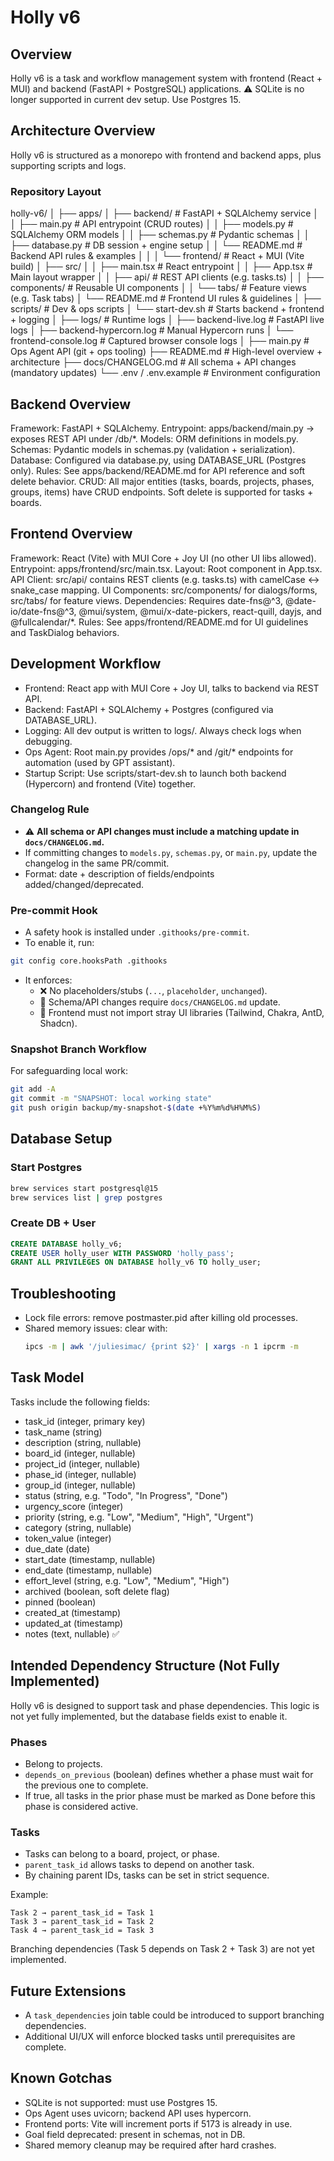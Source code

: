 # Holly v6

## Overview
Holly v6 is a task and workflow management system with frontend (React + MUI) and backend (FastAPI + PostgreSQL) applications.
⚠️ SQLite is no longer supported in current dev setup. Use Postgres 15.

## Architecture Overview
Holly v6 is structured as a monorepo with frontend and backend apps, plus supporting scripts and logs.

### Repository Layout
holly-v6/
│
├── apps/
│   ├── backend/              # FastAPI + SQLAlchemy service
│   │   ├── main.py           # API entrypoint (CRUD routes)
│   │   ├── models.py         # SQLAlchemy ORM models
│   │   ├── schemas.py        # Pydantic schemas
│   │   ├── database.py       # DB session + engine setup
│   │   └── README.md         # Backend API rules & examples
│   │
│   └── frontend/             # React + MUI (Vite build)
│       ├── src/
│       │   ├── main.tsx      # React entrypoint
│       │   ├── App.tsx       # Main layout wrapper
│       │   ├── api/          # REST API clients (e.g. tasks.ts)
│       │   ├── components/   # Reusable UI components
│       │   └── tabs/         # Feature views (e.g. Task tabs)
│       └── README.md         # Frontend UI rules & guidelines
│
├── scripts/                  # Dev & ops scripts
│   └── start-dev.sh          # Starts backend + frontend + logging
│
├── logs/                     # Runtime logs
│   ├── backend-live.log      # FastAPI live logs
│   ├── backend-hypercorn.log # Manual Hypercorn runs
│   └── frontend-console.log  # Captured browser console logs
│
├── main.py                   # Ops Agent API (git + ops tooling)
├── README.md                 # High-level overview + architecture
├── docs/CHANGELOG.md         # All schema + API changes (mandatory updates)
└── .env / .env.example       # Environment configuration

## Backend Overview
Framework: FastAPI + SQLAlchemy.
Entrypoint: apps/backend/main.py → exposes REST API under /db/*.
Models: ORM definitions in models.py.
Schemas: Pydantic models in schemas.py (validation + serialization).
Database: Configured via database.py, using DATABASE_URL (Postgres only).
Rules: See apps/backend/README.md for API reference and soft delete behavior.
CRUD: All major entities (tasks, boards, projects, phases, groups, items) have CRUD endpoints. Soft delete is supported for tasks + boards.

## Frontend Overview
Framework: React (Vite) with MUI Core + Joy UI (no other UI libs allowed).
Entrypoint: apps/frontend/src/main.tsx.
Layout: Root component in App.tsx.
API Client: src/api/ contains REST clients (e.g. tasks.ts) with camelCase ↔ snake_case mapping.
UI Components: src/components/ for dialogs/forms, src/tabs/ for feature views.
Dependencies: Requires date-fns@^3, @date-io/date-fns@^3, @mui/system, @mui/x-date-pickers, react-quill, dayjs, and @fullcalendar/*.
Rules: See apps/frontend/README.md for UI guidelines and TaskDialog behaviors.

## Development Workflow
- Frontend: React app with MUI Core + Joy UI, talks to backend via REST API.
- Backend: FastAPI + SQLAlchemy + Postgres (configured via DATABASE_URL).
- Logging: All dev output is written to logs/. Always check logs when debugging.
- Ops Agent: Root main.py provides /ops/* and /git/* endpoints for automation (used by GPT assistant).
- Startup Script: Use scripts/start-dev.sh to launch both backend (Hypercorn) and frontend (Vite) together.

### Changelog Rule
- ⚠️ **All schema or API changes must include a matching update in `docs/CHANGELOG.md`.**
- If committing changes to `models.py`, `schemas.py`, or `main.py`, update the changelog in the same PR/commit.
- Format: date + description of fields/endpoints added/changed/deprecated.

### Pre-commit Hook
- A safety hook is installed under `.githooks/pre-commit`.
- To enable it, run:
```bash
git config core.hooksPath .githooks
```
- It enforces:
  - ❌ No placeholders/stubs (`...`, `placeholder`, `unchanged`).
  - 📑 Schema/API changes require `docs/CHANGELOG.md` update.
  - 🎨 Frontend must not import stray UI libraries (Tailwind, Chakra, AntD, Shadcn).

### Snapshot Branch Workflow
For safeguarding local work:
```bash
git add -A
git commit -m "SNAPSHOT: local working state"
git push origin backup/my-snapshot-$(date +%Y%m%d%H%M%S)
```

## Database Setup
### Start Postgres
```bash
brew services start postgresql@15
brew services list | grep postgres
```

### Create DB + User
```sql
CREATE DATABASE holly_v6;
CREATE USER holly_user WITH PASSWORD 'holly_pass';
GRANT ALL PRIVILEGES ON DATABASE holly_v6 TO holly_user;
```

## Troubleshooting
- Lock file errors: remove postmaster.pid after killing old processes.
- Shared memory issues: clear with:
  ```bash
  ipcs -m | awk '/juliesimac/ {print $2}' | xargs -n 1 ipcrm -m
  ```

## Task Model
Tasks include the following fields:
- task_id (integer, primary key)
- task_name (string)
- description (string, nullable)
- board_id (integer, nullable)
- project_id (integer, nullable)
- phase_id (integer, nullable)
- group_id (integer, nullable)
- status (string, e.g. "Todo", "In Progress", "Done")
- urgency_score (integer)
- priority (string, e.g. "Low", "Medium", "High", "Urgent")
- category (string, nullable)
- token_value (integer)
- due_date (date)
- start_date (timestamp, nullable)
- end_date (timestamp, nullable)
- effort_level (string, e.g. "Low", "Medium", "High")
- archived (boolean, soft delete flag)
- pinned (boolean)
- created_at (timestamp)
- updated_at (timestamp)
- notes (text, nullable) ✅

## Intended Dependency Structure (Not Fully Implemented)
Holly v6 is designed to support task and phase dependencies.
This logic is not yet fully implemented, but the database fields exist to enable it.

### Phases
- Belong to projects.
- `depends_on_previous` (boolean) defines whether a phase must wait for the previous one to complete.
- If true, all tasks in the prior phase must be marked as Done before this phase is considered active.

### Tasks
- Tasks can belong to a board, project, or phase.
- `parent_task_id` allows tasks to depend on another task.
- By chaining parent IDs, tasks can be set in strict sequence.

Example:
```
Task 2 → parent_task_id = Task 1
Task 3 → parent_task_id = Task 2
Task 4 → parent_task_id = Task 3
```

Branching dependencies (Task 5 depends on Task 2 + Task 3) are not yet implemented.

## Future Extensions
- A `task_dependencies` join table could be introduced to support branching dependencies.
- Additional UI/UX will enforce blocked tasks until prerequisites are complete.

## Known Gotchas
- SQLite is not supported: must use Postgres 15.
- Ops Agent uses uvicorn; backend API uses hypercorn.
- Frontend ports: Vite will increment ports if 5173 is already in use.
- Goal field deprecated: present in schemas, not in DB.
- Shared memory cleanup may be required after hard crashes.
